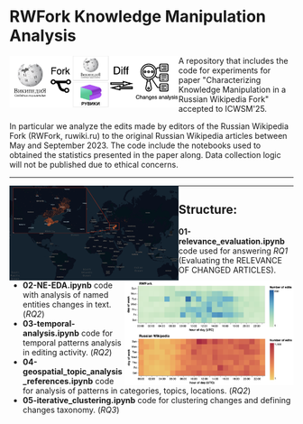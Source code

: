 # RWFork Knowledge Manipulation Analysis

<img align="left" src="figures/resear_question_scketch.png" alt="scketch" style="width:300px;"/>

A repository that includes the code for experiments for paper "Characterizing Knowledge Manipulation in a Russian Wikipedia Fork" accepted to ICWSM'25. 

In particular we analyze the edits made by editors of the Russian Wikipedia Fork (RWFork, ruwiki.ru) to the original Russian Wikipedia articles between May and September 2023.
The code include the notebooks used to obtained the statistics presented in the paper along. Data collection logic will not be published due to ethical concerns. 

---

<img align="left" src="figures/rumap.png" alt="locations of changed articles" style="width:300px;"/>
<img align="right" src="figures/temporal_edits.png" alt="temporal patterns in data" style="width:300px;"/>

---

## Structure: 
- **01-relevance_evaluation.ipynb** code used for answering *RQ1* (Evaluating the RELEVANCE OF CHANGED ARTICLES).
- **02-NE-EDA.ipynb** code with analysis of named entities changes in text. (*RQ2*)
- **03-temporal-analysis.ipynb** code for temporal patterns analysis in editing activity. (*RQ2*)
- **04-geospatial_topic_analysis_references.ipynb** code for analysis of patterns in categories, topics, locations. (*RQ2*)
- **05-iterative_clustering.ipynb** code for clustering changes and defining changes taxonomy. (*RQ3*)
